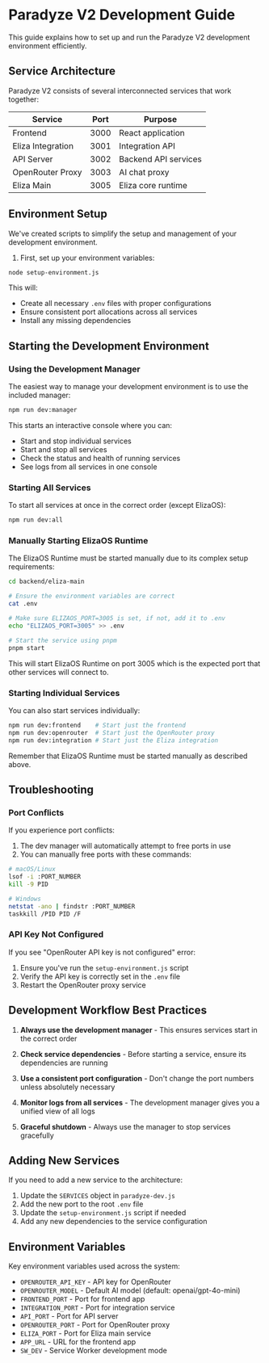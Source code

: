 # Paradyze V2 Development Guide

This guide explains how to set up and run the Paradyze V2 development environment efficiently.

## Service Architecture

Paradyze V2 consists of several interconnected services that work together:

| Service | Port | Purpose |
|---------|------|---------|
| Frontend | 3000 | React application |
| Eliza Integration | 3001 | Integration API |
| API Server | 3002 | Backend API services |
| OpenRouter Proxy | 3003 | AI chat proxy |
| Eliza Main | 3005 | Eliza core runtime |

## Environment Setup

We've created scripts to simplify the setup and management of your development environment.

1. First, set up your environment variables:

```bash
node setup-environment.js
```

This will:
- Create all necessary `.env` files with proper configurations
- Ensure consistent port allocations across all services
- Install any missing dependencies

## Starting the Development Environment

### Using the Development Manager

The easiest way to manage your development environment is to use the included manager:

```bash
npm run dev:manager
```

This starts an interactive console where you can:
- Start and stop individual services
- Start and stop all services
- Check the status and health of running services
- See logs from all services in one console

### Starting All Services

To start all services at once in the correct order (except ElizaOS):

```bash
npm run dev:all
```

### Manually Starting ElizaOS Runtime

The ElizaOS Runtime must be started manually due to its complex setup requirements:

```bash
cd backend/eliza-main

# Ensure the environment variables are correct
cat .env

# Make sure ELIZAOS_PORT=3005 is set, if not, add it to .env
echo "ELIZAOS_PORT=3005" >> .env

# Start the service using pnpm
pnpm start
```

This will start ElizaOS Runtime on port 3005 which is the expected port that other services will connect to.

### Starting Individual Services

You can also start services individually:

```bash
npm run dev:frontend    # Start just the frontend
npm run dev:openrouter  # Start just the OpenRouter proxy
npm run dev:integration # Start just the Eliza integration
```

Remember that ElizaOS Runtime must be started manually as described above.

## Troubleshooting

### Port Conflicts

If you experience port conflicts:

1. The dev manager will automatically attempt to free ports in use
2. You can manually free ports with these commands:

```bash
# macOS/Linux
lsof -i :PORT_NUMBER
kill -9 PID

# Windows
netstat -ano | findstr :PORT_NUMBER
taskkill /PID PID /F
```

### API Key Not Configured

If you see "OpenRouter API key is not configured" error:

1. Ensure you've run the `setup-environment.js` script
2. Verify the API key is correctly set in the `.env` file
3. Restart the OpenRouter proxy service

## Development Workflow Best Practices

1. **Always use the development manager** - This ensures services start in the correct order
   
2. **Check service dependencies** - Before starting a service, ensure its dependencies are running
   
3. **Use a consistent port configuration** - Don't change the port numbers unless absolutely necessary
   
4. **Monitor logs from all services** - The development manager gives you a unified view of all logs

5. **Graceful shutdown** - Always use the manager to stop services gracefully

## Adding New Services

If you need to add a new service to the architecture:

1. Update the `SERVICES` object in `paradyze-dev.js`
2. Add the new port to the root `.env` file
3. Update the `setup-environment.js` script if needed
4. Add any new dependencies to the service configuration

## Environment Variables

Key environment variables used across the system:

- `OPENROUTER_API_KEY` - API key for OpenRouter
- `OPENROUTER_MODEL` - Default AI model (default: openai/gpt-4o-mini)
- `FRONTEND_PORT` - Port for frontend app
- `INTEGRATION_PORT` - Port for integration service
- `API_PORT` - Port for API server
- `OPENROUTER_PORT` - Port for OpenRouter proxy
- `ELIZA_PORT` - Port for Eliza main service
- `APP_URL` - URL for the frontend app
- `SW_DEV` - Service Worker development mode
